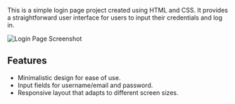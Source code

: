 This is a simple login page project created using HTML and CSS. It provides a straightforward user interface for users to input their credentials and log in.

![Login Page Screenshot](sc.PNG)

## Features

- Minimalistic design for ease of use.
- Input fields for username/email and password.
- Responsive layout that adapts to different screen sizes.
